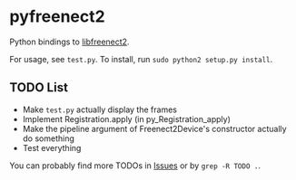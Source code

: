 pyfreenect2
===========

Python bindings to [libfreenect2](https://github.com/OpenKinect/libfreenect2).

For usage, see `test.py`. To install, run `sudo python2 setup.py install`.

TODO List
---------

 * Make `test.py` actually display the frames
 * Implement Registration.apply (in py_Registration_apply)
 * Make the pipeline argument of Freenect2Device's constructor actually do something
 * Test everything

You can probably find more TODOs in [Issues](https://github.com/tikiking1/pyfreenect2/issues) or by `grep -R TODO .`.
